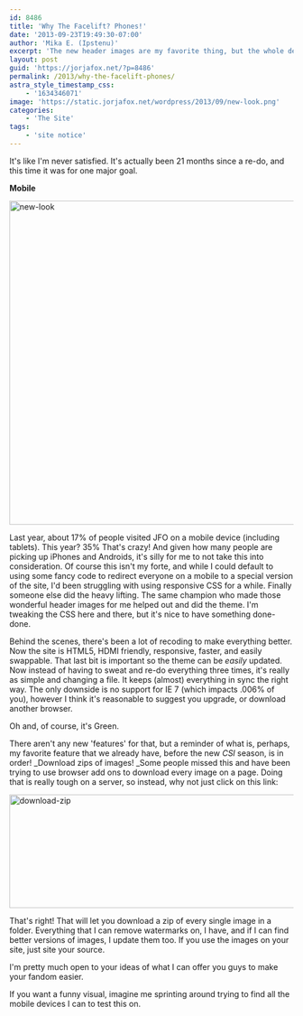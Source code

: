 ```yaml
---
id: 8486
title: 'Why The Facelift? Phones!'
date: '2013-09-23T19:49:30-07:00'
author: 'Mika E. (Ipstenu)'
excerpt: 'The new header images are my favorite thing, but the whole deal is pretty nice.'
layout: post
guid: 'https://jorjafox.net/?p=8486'
permalink: /2013/why-the-facelift-phones/
astra_style_timestamp_css:
    - '1634346071'
image: 'https://static.jorjafox.net/wordpress/2013/09/new-look.png'
categories:
    - 'The Site'
tags:
    - 'site notice'
---
```


It's like I'm never satisfied. It's actually been 21 months since a re-do, and this time it was for one major goal.

**Mobile**

<img class="aligncenter size-full wp-image-8491" alt="new-look" src="//static.jorjafox.net/wordpress/2013/09/new-look.png" width="1092" height="574" />

Last year, about 17% of people visited JFO on a mobile device (including tablets). This year? 35% That's crazy! And given how many people are picking up iPhones and Androids, it's silly for me to not take this into consideration. Of course this isn't my forte, and while I could default to using some fancy code to redirect everyone on a mobile to a special version of the site, I'd been struggling with using responsive CSS for a while. Finally someone else did the heavy lifting. The same champion who made those wonderful header images for me helped out and did the theme. I'm tweaking the CSS here and there, but it's nice to have something done-done.

Behind the scenes, there's been a lot of recoding to make everything better. Now the site is HTML5, HDMI friendly, responsive, faster, and easily swappable. That last bit is important so the theme can be _easily_ updated. Now instead of having to sweat and re-do everything three times, it's really as simple and changing a file. It keeps (almost) everything in sync the right way. The only downside is no support for IE 7 (which impacts .006% of you), however I think it's reasonable to suggest you upgrade, or download another browser.

Oh and, of course, it's Green.

There aren't any new 'features' for that, but a reminder of what is, perhaps, my favorite feature that we already have, before the new _CSI_ season, is in order! _Download zips of images! _Some people missed this and have been trying to use browser add ons to download every image on a page. Doing that is really tough on a server, so instead, why not just click on this link:

<img class="alignright size-large wp-image-8489" alt="download-zip" src="//static.jorjafox.net/wordpress/2013/09/download-zip.png" width="600" height="201" />

That's right! That will let you download a zip of every single image in a folder. Everything that I can remove watermarks on, I have, and if I can find better versions of images, I update them too. If you use the images on your site, just site your source.

I'm pretty much open to your ideas of what I can offer you guys to make your fandom easier.

If you want a funny visual, imagine me sprinting around trying to find all the mobile devices I can to test this on.
